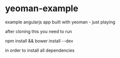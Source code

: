yeoman-example
==============

example angularjs app built with yeoman - just playing

after cloning this you need to run

  npm install && bower install --dev

in order to install all dependencies
